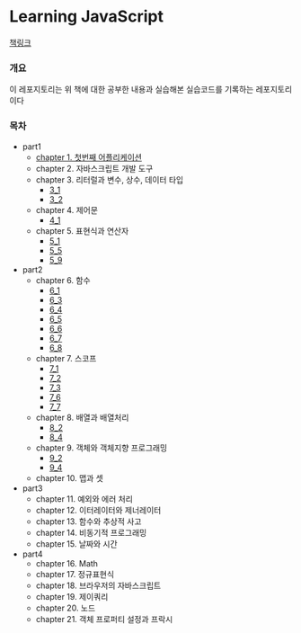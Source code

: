 # Learning JavaScript

[책링크](https://books.google.co.kr/books/about/%EB%9F%AC%EB%8B%9D_%EC%9E%90%EB%B0%94%EC%8A%A4%ED%81%AC%EB%A6%BD%ED%8A%B8.html?id=iAQrDwAAQBAJ&source=kp_book_description&redir_esc=y)

### 개요

이 레포지토리는 위 책에 대한 공부한 내용과 실습해본 실습코드를 기록하는 레포지토리이다

### 목차

- part1
  - [chapter 1. 첫번째 어플리케이션](https://github.com/1571min/LearningJavascript_summary/blob/master/chapter1/main.js)
  - chapter 2. 자바스크립트 개발 도구
  - chapter 3. 리터럴과 변수, 상수, 데이터 타입
    - [3_1](https://github.com/1571min/LearningJavascript_summary/blob/master/chapter3/chapter3_1.js)
    - [3_2](https://github.com/1571min/LearningJavascript_summary/blob/master/chapter3/chapter3_2object.js)
  - chapter 4. 제어문
    - [4_1](https://github.com/1571min/LearningJavascript_summary/blob/master/chapter4/chapter4_crowngame.js)
  - chapter 5. 표현식과 연산자
    - [5_1](https://github.com/1571min/LearningJavascript_summary/blob/master/chapter5/chapter5_1.js)
    - [5_5](https://github.com/1571min/LearningJavascript_summary/blob/master/chapter5/chapter5_5.js)
    - [5_9](https://github.com/1571min/LearningJavascript_summary/blob/master/chapter5/chapter5_9.js)
- part2
  - chapter 6. 함수
    - [6_1](https://github.com/1571min/LearningJavascript_summary/blob/master/chapter6/1.js)
    - [6_3](https://github.com/1571min/LearningJavascript_summary/blob/master/chapter6/3.js)
    - [6_4](https://github.com/1571min/LearningJavascript_summary/blob/master/chapter6/4.js)
    - [6_5](https://github.com/1571min/LearningJavascript_summary/blob/master/chapter6/5.js)
    - [6_6](https://github.com/1571min/LearningJavascript_summary/blob/master/chapter6/6.js)
    - [6_7](https://github.com/1571min/LearningJavascript_summary/blob/master/chapter6/7.js)
    - [6_8](https://github.com/1571min/LearningJavascript_summary/blob/master/chapter6/8.js)
  - chapter 7. 스코프
    - [7_1](https://github.com/1571min/LearningJavascript_summary/blob/master/chapter7/1.js)
    - [7_2](https://github.com/1571min/LearningJavascript_summary/blob/master/chapter7/2.js)
    - [7_3](https://github.com/1571min/LearningJavascript_summary/blob/master/chapter7/3.js)
    - [7_6](https://github.com/1571min/LearningJavascript_summary/blob/master/chapter7/6.js)
    - [7_7](https://github.com/1571min/LearningJavascript_summary/blob/master/chapter7/7.js)
  - chapter 8. 배열과 배열처리
    - [8_2](https://github.com/1571min/LearningJavascript_summary/blob/master/chapter8/2.js)
    - [8_4](https://github.com/1571min/LearningJavascript_summary/blob/master/chapter8/4.js)
  - chapter 9. 객체와 객체지향 프로그래밍
    - [9_2](https://github.com/1571min/LearningJavascript_summary/blob/master/chapter9/2.js)
    - [9_4](https://github.com/1571min/LearningJavascript_summary/blob/master/chapter9/4.js)
  - chapter 10. 맵과 셋
- part3
  - chapter 11. 예외와 에러 처리
  - chapter 12. 이터레이터와 제너레이터
  - chapter 13. 함수와 추상적 사고
  - chapter 14. 비동기적 프로그래밍
  - chapter 15. 날짜와 시간
- part4
  - chapter 16. Math
  - chapter 17. 정규표현식
  - chapter 18. 브라우저의 자바스크립트
  - chapter 19. 제이쿼리
  - chapter 20. 노드
  - chapter 21. 객체 프로퍼티 설정과 프락시
